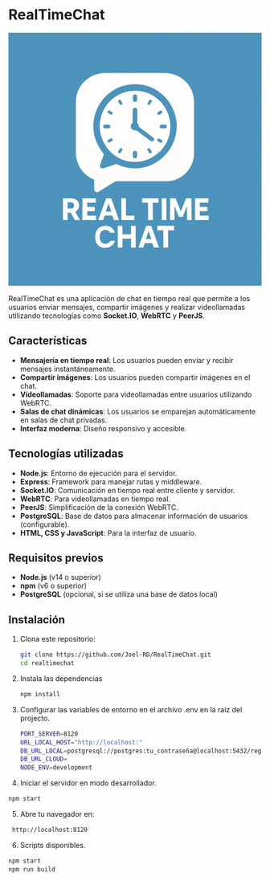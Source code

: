 # RealTimeChat

![Descripción de la imagen](/file/logo.png)

RealTimeChat es una aplicación de chat en tiempo real que permite a los usuarios enviar mensajes, compartir imágenes y realizar videollamadas utilizando tecnologías como **Socket.IO**, **WebRTC** y **PeerJS**.

## Características

- **Mensajería en tiempo real**: Los usuarios pueden enviar y recibir mensajes instantáneamente.
- **Compartir imágenes**: Los usuarios pueden compartir imágenes en el chat.
- **Videollamadas**: Soporte para videollamadas entre usuarios utilizando WebRTC.
- **Salas de chat dinámicas**: Los usuarios se emparejan automáticamente en salas de chat privadas.
- **Interfaz moderna**: Diseño responsivo y accesible.

## Tecnologías utilizadas

- **Node.js**: Entorno de ejecución para el servidor.
- **Express**: Framework para manejar rutas y middleware.
- **Socket.IO**: Comunicación en tiempo real entre cliente y servidor.
- **WebRTC**: Para videollamadas en tiempo real.
- **PeerJS**: Simplificación de la conexión WebRTC.
- **PostgreSQL**: Base de datos para almacenar información de usuarios (configurable).
- **HTML, CSS y JavaScript**: Para la interfaz de usuario.

## Requisitos previos

- **Node.js** (v14 o superior)
- **npm** (v6 o superior)
- **PostgreSQL** (opcional, si se utiliza una base de datos local)

## Instalación

1. Clona este repositorio:

   ```bash
   git clone https://github.com/Joel-RD/RealTimeChat.git
   cd realtimechat
   ```

2. Instala las dependencias

   ```bash
   npm install
   ```

3. Configurar las variables de entorno en el archivo .env en la raiz del projecto.

   ```bash
   PORT_SERVER=8120
   URL_LOCAL_HOST="http://localhost:"
   DB_URL_LOCAL=postgresql://postgres:tu_contraseña@localhost:5432/registeruser
   DB_URL_CLOUD=
   NODE_ENV=development
   ```

4. Iniciar el servidor en modo desarrollador.

```bash
npm start
```

5. Abre tu navegador en:
```bash
 http://localhost:8120
```

6. Scripts disponibles.
```bash
npm start
npm run build
```
